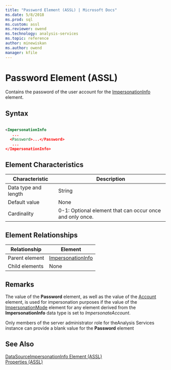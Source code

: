 ```yaml
---
title: "Password Element (ASSL) | Microsoft Docs"
ms.date: 5/8/2018
ms.prod: sql
ms.custom: assl
ms.reviewer: owend
ms.technology: analysis-services
ms.topic: reference
author: minewiskan
ms.author: owend
manager: kfile
---
```

# Password Element (ASSL)

  Contains the password of the user account for the [ImpersonationInfo](../../../analysis-services/scripting/data-type/impersonationinfo-data-type-assl.md) element.  
  
## Syntax  
  
```xml  
  
<ImpersonationInfo  
   ...  
  <Password>...</Password>  
   ...  
</ImpersonationInfo>  
```  
  
## Element Characteristics  
  
|Characteristic|Description|  
|--------------------|-----------------|  
|Data type and length|String|  
|Default value|None|  
|Cardinality|0-1: Optional element that can occur once and only once.|  
  
## Element Relationships  
  
|Relationship|Element|  
|------------------|-------------|  
|Parent element|[ImpersonationInfo](../../../analysis-services/scripting/data-type/impersonationinfo-data-type-assl.md)|  
|Child elements|None|  
  
## Remarks  
 The value of the **Password** element, as well as the value of the [Account](../../../analysis-services/scripting/properties/account-element-impersonationinfo-assl.md) element, is used for impersonation purposes if the value of the [ImpersonationMode](../../../analysis-services/scripting/properties/impersonationmode-element-assl.md) element for any element derived from the **ImpersonationInfo** data type is set to *ImpersonateAccount*.  
  
 Only members of the server administrator role for theAnalysis Services instance can provide a blank value for the **Password** element  
  
## See Also  
 [DataSourceImpersonationInfo Element &#40;ASSL&#41;](../../../analysis-services/scripting/properties/datasourceimpersonationinfo-element-assl.md)   
 [Properties &#40;ASSL&#41;](../../../analysis-services/scripting/properties/properties-assl.md)  
  
  
